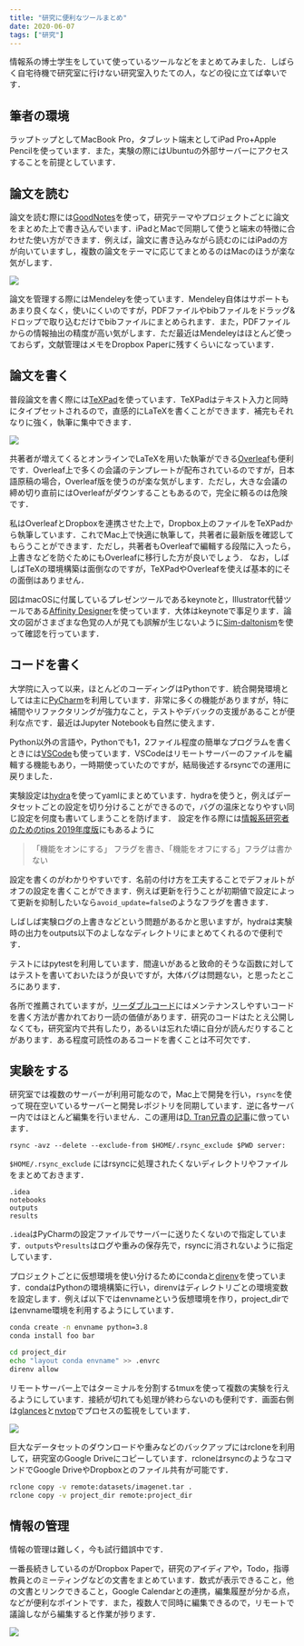 ```yaml
---
title: "研究に便利なツールまとめ"
date: 2020-06-07
tags: ["研究"]
---
```


情報系の博士学生をしていて使っているツールなどをまとめてみました．しばらく自宅待機で研究室に行けない研究室入りたての人，などの役に立てば幸いです．

## 筆者の環境

ラップトップとしてMacBook Pro，タブレット端末としてiPad Pro+Apple Pencilを使っています．また，実験の際にはUbuntuの外部サーバーにアクセスすることを前提としています．

## 論文を読む

論文を読む際には[GoodNotes](https://www.goodnotes.com/)を使って，研究テーマやプロジェクトごとに論文をまとめた上で書き込んでいます．iPadとMacで同期して使うと端末の特徴に合わせた使い方ができます．例えば，論文に書き込みながら読むのにはiPadの方が向いていますし，複数の論文をテーマに応じてまとめるのはMacのほうが楽な気がします．

![](ipad.png)

論文を管理する際にはMendeleyを使っています．Mendeley自体はサポートもあまり良くなく，使いにくいのですが，PDFファイルやbibファイルをドラッグ&ドロップで取り込むだけでbibファイルにまとめられます．また，PDFファイルからの情報抽出の精度が高い気がします．ただ最近はMendeleyはほとんど使っておらず，文献管理はメモをDropbox Paperに残すくらいになっています．

## 論文を書く

普段論文を書く際には[TeXPad](https://www.texpad.com/)を使っています．TeXPadはテキスト入力と同時にタイプセットされるので，直感的にLaTeXを書くことができます．補完もそれなりに強く，執筆に集中できます．

![](texpad.gif)

共著者が増えてくるとオンラインでLaTeXを用いた執筆ができる[Overleaf](http://overleaf.com/)も便利です．Overleaf上で多くの会議のテンプレートが配布されているのですが，日本語原稿の場合，Overleaf版を使うのが楽な気がします．ただし，大きな会議の締め切り直前にはOverleafがダウンすることもあるので，完全に頼るのは危険です．

私はOverleafとDropboxを連携させた上で，Dropbox上のファイルをTeXPadから執筆しています．これでMac上で快適に執筆して，共著者に最新版を確認してもらうことができます．ただし，共著者もOverleafで編輯する段階に入ったら，上書きなどを防ぐためにもOverleafに移行した方が良いでしょう． なお，しばしばTeXの環境構築は面倒なのですが，TeXPadやOverleafを使えば基本的にその面倒はありません．

図はmacOSに付属しているプレゼンツールであるkeynoteと，Illustrator代替ツールである[Affinity Designer](https://affinity.serif.com/ja-jp/designer/)を使っています．大体はkeynoteで事足ります．論文の図がさまざまな色覚の人が見ても誤解が生じないように[Sim-daltonism](https://itunes.apple.com/jp/app/sim-daltonism/id693112260?mt=12)を使って確認を行っています．

## コードを書く

大学院に入って以来，ほとんどのコーディングはPythonです．統合開発環境としては主に[PyCharm](https://www.jetbrains.com/ja-jp/pycharm/)を利用しています．非常に多くの機能がありますが，特に補間やリファクタリングが強力なこと，テストやデバックの支援があることが便利な点です．最近はJupyter Notebookも自然に使えます．

Python以外の言語や，Pythonでも1，2ファイル程度の簡単なプログラムを書くときには[VSCode](https://azure.microsoft.com/ja-jp/products/visual-studio-code/)も使っています．VSCodeはリモートサーバーのファイルを編輯する機能もあり，一時期使っていたのですが，結局後述するrsyncでの運用に戻りました．

実験設定は[hydra](https://hydra.cc/)を使ってyamlにまとめています．hydraを使うと，例えばデータセットごとの設定を切り分けることができるので，バグの温床となりやすい同じ設定を何度も書いてしまうことを防げます． 設定を作る際には[情報系研究者のためのtips 2019年度版](https://qiita.com/guicho271828/items/3664aec81f6cc7e8f179)にもあるように

> 「機能をオンにする」 フラグを書き、「機能をオフにする」フラグは書かない

設定を書くのがわかりやすいです．名前の付け方を工夫することでデフォルトがオフの設定を書くことができます．例えば更新を行うことが初期値で設定によって更新を抑制したいなら`avoid_update=false`のようなフラグを書きます．

しばしば実験ログの上書きなどという問題があるかと思いますが，hydraは実験時の出力をoutputs以下のよしななディレクトリにまとめてくれるので便利です．

テストにはpytestを利用しています．間違いがあると致命的そうな函数に対してはテストを書いておいたほうが良いですが，大体バグは問題ない，と思ったところにあります．

各所で推薦されていますが，[リーダブルコード](https://amzn.to/3cJOxxU)にはメンテナンスしやすいコードを書く方法が書かれており一読の価値があります．研究のコードはたとえ公開しなくても，研究室内で共有したり，あるいは忘れた頃に自分が読んだりすることがあります．ある程度可読性のあるコードを書くことは不可欠です．

## 実験をする

研究室では複数のサーバーが利用可能なので，Mac上で開発を行い，`rsync`を使って現在空いているサーバーと開発レポジトリを同期しています．逆に各サーバー内ではほとんど編集を行いません．この運用は[D. Tran兄貴の記事](http://dustintran.com/blog/a-research-to-engineering-workflow)に倣っています．

```text 
rsync -avz --delete --exclude-from $HOME/.rsync_exclude $PWD server:
```

`$HOME/.rsync_exclude` にはrsyncに処理されたくないディレクトリやファイルをまとめておきます．

```text
.idea
notebooks
outputs
results
```

`.idea`はPyCharmの設定ファイルでサーバーに送りたくないので指定しています．`outputs`や`results`はログや重みの保存先で，rsyncに消されないように指定しています．

プロジェクトごとに仮想環境を使い分けるためにcondaと[direnv](https://github.com/direnv/direnv)を使っています．condaはPythonの環境構築に行い，direnvはディレクトリごとの環境変数を設定します．例えば以下ではenvnameという仮想環境を作り，project_dirではenvname環境を利用するようにしています．

```bash
conda create -n envname python=3.8
conda install foo bar

cd project_dir
echo "layout conda envname" >> .envrc
direnv allow
```

リモートサーバー上ではターミナルを分割するtmuxを使って複数の実験を行えるようにしています．接続が切れても処理が終わらないのも便利です．画面右側は[glances](https://github.com/nicolargo/glances)と[nvtop](https://github.com/Syllo/nvtop)でプロセスの監視をしています．

![](terminal.png)

巨大なデータセットのダウンロードや重みなどのバックアップにはrcloneを利用して，研究室のGoogle Driveにコピーしています．rcloneはrsyncのようなコマンドでGoogle DriveやDropboxとのファイル共有が可能です．

```bash
rclone copy -v remote:datasets/imagenet.tar .
rclone copy -v project_dir remote:project_dir
```

## 情報の管理

情報の管理は難しく，今も試行錯誤中です．

一番長続きしているのがDropbox Paperで，研究のアイディアや，Todo，指導教員とのミーティングなどの文書をまとめています．数式が表示できること，他の文書とリンクできること，Google Calendarとの連携，編集履歴が分かる点，などが便利なポイントです．また，複数人で同時に編集できるので，リモートで議論しながら編集すると作業が捗ります．

![](dropbox_paper.png)